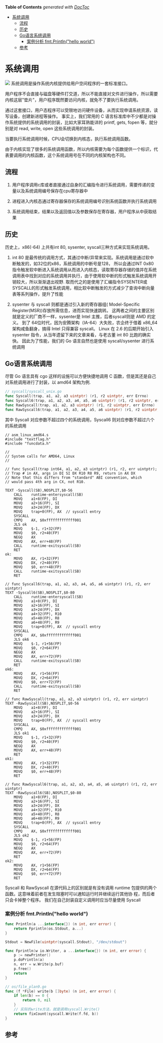 <!-- START doctoc generated TOC please keep comment here to allow auto update -->
<!-- DON'T EDIT THIS SECTION, INSTEAD RE-RUN doctoc TO UPDATE -->
**Table of Contents**  *generated with [DocToc](https://github.com/thlorenz/doctoc)*

- [系统调用](#%E7%B3%BB%E7%BB%9F%E8%B0%83%E7%94%A8)
  - [流程](#%E6%B5%81%E7%A8%8B)
  - [历史](#%E5%8E%86%E5%8F%B2)
  - [Go语言系统调用](#go%E8%AF%AD%E8%A8%80%E7%B3%BB%E7%BB%9F%E8%B0%83%E7%94%A8)
    - [案例分析 fmt.Println("hello world")](#%E6%A1%88%E4%BE%8B%E5%88%86%E6%9E%90-fmtprintlnhello-world)
  - [参考](#%E5%8F%82%E8%80%83)

<!-- END doctoc generated TOC please keep comment here to allow auto update -->

# 系统调用
![](.Syscall_images/system_call.png)
系统调用是操作系统内核提供给用户空间程序的一套标准接口。

用户程序不会直接与磁盘等硬件打交道，所以不能直接对文件进行操作，所以需要内核这层"垫片"，用户程序既然要访问内核，就免不了要执行系统调用。

通过这套接口，用户态程序可以受限地访问硬件设备，从而实现申请系统资源，读写设备，创建新进程等操作。
事实上，我们常用的 C 语言标准库中不少都是对操作系统提供的系统调用的封装，比如大家耳熟能详的 printf, gets, fopen 等，就分别是对 read, write, open 这些系统调用的封装。

当要执行系统调用时候，CPU会切换到内核态，执行系统调用函数。

由于内核实现了很多的系统调用函数，所以内核需要为每个函数提供一个标识，代表要调用的内核函数，这个系统调用号在不同的内核架构也不同。

## 流程

1. 用户程序调用c库或者直接通过自身的汇编指令进行系统调用，需要传递的变量以及系统调用编号保存在cpu寄存器中

2. 进程进入内核态通过寄存器保存的系统调用编号识别系统函数并执行系统调用

3. 系统调用结束，结果以及返回值以及参数保存在寄存器，用户程序从中获取结果

## 历史

历史上，x86(-64) 上共有int 80, sysenter, syscall三种方式来实现系统调用。

1. int 80 是最传统的调用方式，其通过中断/异常来实现。系统调用是通过软中断触发的，如32位的x86，系统调用的中断号是128，
所以会通过INT 0x80指令触发软中断进入系统调用从而进入内核态，读取寄存器存储的值并在系统调用表中找到对应的系统调用并执行，由于使用软中断的形式触发系统调用开销较大，所以渐渐退出视野.
取而代之的是使用了汇编指令SYSENTER或SYSCALL的形式触发系统调用，相比软中断触发的方式减少了查询中断向量表等系列操作，提升了性能

2. sysenter 与 syscall 则都是通过引入新的寄存器组( Model-Specific Register(MSR))存放所需信息，进而实现快速跳转。
这两者之间的主要区别就是定义的厂商不一样，sysenter是 Intel 主推，后者syscall则是 AMD 的定义。
到了 64位时代，因为安腾架构（IA-64）大失败，农企终于借着 x86_64架构咸鱼翻身，搞得 Intel 只得兼容 syscall。
Linux 在 2.6 的后期开始引入 sysenter 指令，从当年遗留下来的文章来看，与老古董 int 80 比跑的确实快。
因此为了性能，我们的 Go 语言自然也是使用 syscall/sysenter 进行系统调用

## Go语言系统调用
尽管 Go 语言具有 cgo 这样的设施可以方便快捷地调用 C 函数，但是其还是自己对系统调用进行了封装，以 amd64 架构为例.

```go
// syscall/syscall_unix.go
func Syscall(trap, a1, a2, a3 uintptr) (r1, r2 uintptr, err Errno)
func Syscall6(trap, a1, a2, a3, a4, a5, a6 uintptr) (r1, r2 uintptr, err Errno)
func RawSyscall(trap, a1, a2, a3 uintptr) (r1, r2 uintptr, err Errno)
func RawSyscall6(trap, a1, a2, a3, a4, a5, a6 uintptr) (r1, r2 uintptr, err Errno)
```
其中 Syscall 对应参数不超过四个的系统调用，Syscall6 则对应参数不超过六个的系统调用

```
// asm_linux_amd64.s
#include "textflag.h"
#include "funcdata.h"

//
// System calls for AMD64, Linux
//

// func Syscall(trap int64, a1, a2, a3 uintptr) (r1, r2, err uintptr);
// Trap # in AX, args in DI SI DX R10 R8 R9, return in AX DX
// Note that this differs from "standard" ABI convention, which
// would pass 4th arg in CX, not R10.

TEXT ·Syscall(SB),NOSPLIT,$0-56
	CALL	runtime·entersyscall(SB)
	MOVQ	a1+8(FP), DI
	MOVQ	a2+16(FP), SI
	MOVQ	a3+24(FP), DX
	MOVQ	trap+0(FP), AX	// syscall entry
	SYSCALL
	CMPQ	AX, $0xfffffffffffff001
	JLS	ok
	MOVQ	$-1, r1+32(FP)
	MOVQ	$0, r2+40(FP)
	NEGQ	AX
	MOVQ	AX, err+48(FP)
	CALL	runtime·exitsyscall(SB)
	RET
ok:
	MOVQ	AX, r1+32(FP)
	MOVQ	DX, r2+40(FP)
	MOVQ	$0, err+48(FP)
	CALL	runtime·exitsyscall(SB)
	RET

// func Syscall6(trap, a1, a2, a3, a4, a5, a6 uintptr) (r1, r2, err uintptr)
TEXT ·Syscall6(SB),NOSPLIT,$0-80
	CALL	runtime·entersyscall(SB)
	MOVQ	a1+8(FP), DI
	MOVQ	a2+16(FP), SI
	MOVQ	a3+24(FP), DX
	MOVQ	a4+32(FP), R10
	MOVQ	a5+40(FP), R8
	MOVQ	a6+48(FP), R9
	MOVQ	trap+0(FP), AX	// syscall entry
	SYSCALL
	CMPQ	AX, $0xfffffffffffff001
	JLS	ok6
	MOVQ	$-1, r1+56(FP)
	MOVQ	$0, r2+64(FP)
	NEGQ	AX
	MOVQ	AX, err+72(FP)
	CALL	runtime·exitsyscall(SB)
	RET
ok6:
	MOVQ	AX, r1+56(FP)
	MOVQ	DX, r2+64(FP)
	MOVQ	$0, err+72(FP)
	CALL	runtime·exitsyscall(SB)
	RET

// func RawSyscall(trap, a1, a2, a3 uintptr) (r1, r2, err uintptr)
TEXT ·RawSyscall(SB),NOSPLIT,$0-56
	MOVQ	a1+8(FP), DI
	MOVQ	a2+16(FP), SI
	MOVQ	a3+24(FP), DX
	MOVQ	trap+0(FP), AX	// syscall entry
	SYSCALL
	CMPQ	AX, $0xfffffffffffff001
	JLS	ok1
	MOVQ	$-1, r1+32(FP)
	MOVQ	$0, r2+40(FP)
	NEGQ	AX
	MOVQ	AX, err+48(FP)
	RET
ok1:
	MOVQ	AX, r1+32(FP)
	MOVQ	DX, r2+40(FP)
	MOVQ	$0, err+48(FP)
	RET

// func RawSyscall6(trap, a1, a2, a3, a4, a5, a6 uintptr) (r1, r2, err uintptr)
TEXT ·RawSyscall6(SB),NOSPLIT,$0-80
	MOVQ	a1+8(FP), DI
	MOVQ	a2+16(FP), SI
	MOVQ	a3+24(FP), DX
	MOVQ	a4+32(FP), R10
	MOVQ	a5+40(FP), R8
	MOVQ	a6+48(FP), R9
	MOVQ	trap+0(FP), AX	// syscall entry
	SYSCALL
	CMPQ	AX, $0xfffffffffffff001
	JLS	ok2
	MOVQ	$-1, r1+56(FP)
	MOVQ	$0, r2+64(FP)
	NEGQ	AX
	MOVQ	AX, err+72(FP)
	RET
ok2:
	MOVQ	AX, r1+56(FP)
	MOVQ	DX, r2+64(FP)
	MOVQ	$0, err+72(FP)
	RET
```


Syscall 和 RawSyscall 在源代码上的区别就是有没有调用 runtime 包提供的两个函数。这意味着前者在发生阻塞时可以通知运行时并继续运行其他协 程，而后者只会卡掉整个程序。
我们在自己封装自定义调用时应当尽量使用 Syscall

### 案例分析 fmt.Println("hello world")
```go
func Println(a ...interface{}) (n int, err error) {
	return Fprintln(os.Stdout, a...)
}

Stdout = NewFile(uintptr(syscall.Stdout), "/dev/stdout")

func Fprintln(w io.Writer, a ...interface{}) (n int, err error) {
	p := newPrinter()
	p.doPrintln(a)
	n, err = w.Write(p.buf)
	p.free()
	return
}

// os/file_plan9.go
func (f *File) write(b []byte) (n int, err error) {
    if len(b) == 0 {
        return 0, nil
    }
    // 实际的write方法，就是调用syscall.Write()
    return fixCount(syscall.Write(f.fd, b))
}
```

## 参考
